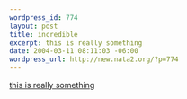 ```yaml
--- 
wordpress_id: 774
layout: post
title: incredible
excerpt: this is really something
date: 2004-03-11 08:11:03 -06:00
wordpress_url: http://new.nata2.org/?p=774
---
```

<a href="http://www.tokyoplastic.com/drummachine.html">this is really something</a>
